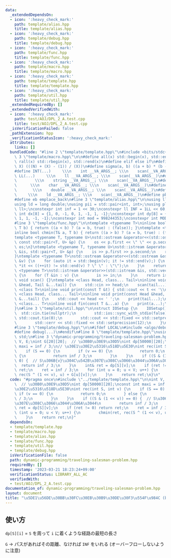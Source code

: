 ```yaml
---
data:
  _extendedDependsOn:
  - icon: ':heavy_check_mark:'
    path: template/alias.hpp
    title: template/alias.hpp
  - icon: ':heavy_check_mark:'
    path: template/debug.hpp
    title: template/debug.hpp
  - icon: ':heavy_check_mark:'
    path: template/func.hpp
    title: template/func.hpp
  - icon: ':heavy_check_mark:'
    path: template/macro.hpp
    title: template/macro.hpp
  - icon: ':heavy_check_mark:'
    path: template/template.hpp
    title: template/template.hpp
  - icon: ':heavy_check_mark:'
    path: template/util.hpp
    title: template/util.hpp
  _extendedRequiredBy: []
  _extendedVerifiedWith:
  - icon: ':heavy_check_mark:'
    path: test/AOJ/DPL_2_A.test.cpp
    title: test/AOJ/DPL_2_A.test.cpp
  _isVerificationFailed: false
  _pathExtension: hpp
  _verificationStatusIcon: ':heavy_check_mark:'
  attributes:
    links: []
  bundledCode: "#line 2 \"template/template.hpp\"\n#include <bits/stdc++.h>\n#line\
    \ 3 \"template/macro.hpp\"\n\n#define all(x) std::begin(x), std::end(x)\n#define\
    \ rall(x) std::rbegin(x), std::rend(x)\n#define elif else if\n#define updiv(N,\
    \ X) (((N) + (X) - (1)) / (X))\n#define sigma(a, b) ((a + b) * (b - a + 1) / 2)\n\
    #define INT(...)     \\\n    int __VA_ARGS__; \\\n    scan(__VA_ARGS__)\n#define\
    \ LL(...)     \\\n    ll __VA_ARGS__; \\\n    scan(__VA_ARGS__)\n#define STR(...)\
    \        \\\n    string __VA_ARGS__; \\\n    scan(__VA_ARGS__)\n#define CHR(...)\
    \      \\\n    char __VA_ARGS__; \\\n    scan(__VA_ARGS__)\n#define DOU(...) \
    \       \\\n    double __VA_ARGS__; \\\n    scan(__VA_ARGS__)\n#define LD(...)\
    \     \\\n    ld __VA_ARGS__; \\\n    scan(__VA_ARGS__)\n#define pb push_back\n\
    #define eb emplace_back\n#line 3 \"template/alias.hpp\"\n\nusing ll = long long;\n\
    using ld = long double;\nusing pii = std::pair<int, int>;\nusing pll = std::pair<ll,\
    \ ll>;\nconstexpr int inf = 1 << 30;\nconstexpr ll INF = 1LL << 60;\nconstexpr\
    \ int dx[8] = {1, 0, -1, 0, 1, -1, 1, -1};\nconstexpr int dy[8] = {0, 1, 0, -1,\
    \ 1, 1, -1, -1};\nconstexpr int mod = 998244353;\nconstexpr int MOD = 1e9 + 7;\n\
    #line 3 \"template/func.hpp\"\n\ntemplate <typename T>\ninline bool chmax(T& a,\
    \ T b) { return ((a < b) ? (a = b, true) : (false)); }\ntemplate <typename T>\n\
    inline bool chmin(T& a, T b) { return ((a > b) ? (a = b, true) : (false)); }\n\
    template <typename T, typename U>\nstd::ostream &operator<<(std::ostream &os,\
    \ const std::pair<T, U> &p) {\n    os << p.first << \" \" << p.second;\n    return\
    \ os;\n}\ntemplate <typename T, typename U>\nstd::istream &operator>>(std::istream\
    \ &is, std::pair<T, U> &p) {\n    is >> p.first >> p.second;\n    return is;\n\
    }\ntemplate <typename T>\nstd::ostream &operator<<(std::ostream &os, const std::vector<T>\
    \ &v) {\n    for (auto it = std::begin(v); it != std::end(v);) {\n        os <<\
    \ *it << ((++it) != std::end(v) ? \" \" : \"\");\n    }\n    return os;\n}\ntemplate\
    \ <typename T>\nstd::istream &operator>>(std::istream &is, std::vector<T> &v)\
    \ {\n    for (T &in : v) {\n        is >> in;\n    }\n    return is;\n}\ninline\
    \ void scan() {}\ntemplate <class Head, class... Tail>\ninline void scan(Head\
    \ &head, Tail &...tail) {\n    std::cin >> head;\n    scan(tail...);\n}\ntemplate\
    \ <class T>\ninline void print(const T &t) { std::cout << t << '\\n'; }\ntemplate\
    \ <class Head, class... Tail>\ninline void print(const Head &head, const Tail\
    \ &...tail) {\n    std::cout << head << ' ';\n    print(tail...);\n}\ntemplate\
    \ <class... T>\ninline void fin(const T &...a) {\n    print(a...);\n    exit(0);\n\
    }\n#line 3 \"template/util.hpp\"\n\nstruct IOSetup {\n    IOSetup() {\n      \
    \  std::cin.tie(nullptr);\n        std::ios::sync_with_stdio(false);\n       \
    \ std::cout.tie(0);\n        std::cout << std::fixed << std::setprecision(12);\n\
    \        std::cerr << std::fixed << std::setprecision(12);\n    }\n} IOSetup;\n\
    #line 3 \"template/debug.hpp\"\n\n#ifdef LOCAL\n#include <algo/debug.hpp>\n#else\n\
    #define debug(...)\n#endif\n#line 8 \"template/template.hpp\"\nusing namespace\
    \ std;\n#line 3 \"dynamic-programming/traveling-salesman-problem.hpp\"\n\nint\
    \ V, E;\nint G[20][20];  // \u30B0\u30E9\u30D5\nint dp[50000][20];\nconst int\
    \ maxi = inf / 3;\n// \u30E1\u30E2\u5316\u518D\u5E30\nint rec(int S, int v) {\n\
    \    if (S == 0) {\n        if (v == 0) {\n            return 0;\n        } else\
    \ {\n            return inf / 3;\n        }\n    }\n    if ((S & (1 << v)) ==\
    \ 0) {  // S\u306B{v}\u304C\u542B\u307E\u308C\u3066\u3044\u306A\u3044\n      \
    \  return inf / 3;\n    }\n    int& ret = dp[S][v];\n    if (ret != 0) return\
    \ ret;\n    ret = inf / 3;\n    for (int u = 0; u < V; u++) {\n        chmin(ret,\
    \ rec(S ^ (1 << v), u) + G[u][v]);\n    }\n    return ret;\n}\n"
  code: "#pragma once\n#include \"../template/template.hpp\"\n\nint V, E;\nint G[20][20];\
    \  // \u30B0\u30E9\u30D5\nint dp[50000][20];\nconst int maxi = inf / 3;\n// \u30E1\
    \u30E2\u5316\u518D\u5E30\nint rec(int S, int v) {\n    if (S == 0) {\n       \
    \ if (v == 0) {\n            return 0;\n        } else {\n            return inf\
    \ / 3;\n        }\n    }\n    if ((S & (1 << v)) == 0) {  // S\u306B{v}\u304C\u542B\
    \u307E\u308C\u3066\u3044\u306A\u3044\n        return inf / 3;\n    }\n    int&\
    \ ret = dp[S][v];\n    if (ret != 0) return ret;\n    ret = inf / 3;\n    for\
    \ (int u = 0; u < V; u++) {\n        chmin(ret, rec(S ^ (1 << v), u) + G[u][v]);\n\
    \    }\n    return ret;\n}"
  dependsOn:
  - template/template.hpp
  - template/macro.hpp
  - template/alias.hpp
  - template/func.hpp
  - template/util.hpp
  - template/debug.hpp
  isVerificationFile: false
  path: dynamic-programming/traveling-salesman-problem.hpp
  requiredBy: []
  timestamp: '2023-03-21 18:23:24+09:00'
  verificationStatus: LIBRARY_ALL_AC
  verifiedWith:
  - test/AOJ/DPL_2_A.test.cpp
documentation_of: dynamic-programming/traveling-salesman-problem.hpp
layout: document
title: "\u5DE1\u56DE\u30BB\u30FC\u30EB\u30B9\u30DE\u30F3\u554F\u984C (by bitDP)"
---
```


## 使い方

`dp[S][i]` = `S` を周って `i` に着くような経路の最短の長さ

`G` -> パスがあればその距離、なければ `INF` をいれる (オーバーフローしないように注意)
